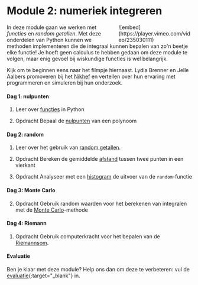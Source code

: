 # Module 2: numeriek integreren

<div style="width: 40%; float:right; margin-left: 2em;">
![embed](https://player.vimeo.com/video/235030111)
</div>

In deze module gaan we werken met *functies* en *random getallen*. Met deze onderdelen van Python kunnen we methoden implementeren die de integraal kunnen bepalen van zo'n beetje elke functie! Je hoeft geen calculus te hebben gedaan om deze module te volgen, maar enig gevoel bij wiskundige functies is wel belangrijk.

Kijk om te beginnen eens naar het filmpje hiernaast. Lydia Brenner en Jelle Aalbers promoveren bij het [Nikhef](http://www.nikhef.nl/) en vertellen over hun ervaring met programmeren en simuleren bij hun onderzoek.

#### Dag 1: nulpunten

1. Leer over [functies](/python/functies) in Python

3. <span class="label label-primary">Opdracht</span> Bepaal de [nulpunten](/integreren/nulpunten) van een polynoom

#### Dag 2: random

1. Leer over het gebruik van  [random getallen](/python/random).

3. <span class="label label-primary">Opdracht</span> Bereken de gemiddelde [afstand](/integreren/afstand) tussen twee punten in een vierkant

3. <span class="label label-primary">Opdracht</span> Analyseer met een [histogram](/integreren/histogram) de uitvoer van de `random`-functie

#### Dag 3: Monte Carlo

2. <span class="label label-primary">Opdracht</span> Gebruik random waarden voor het berekenen van integralen met de  [Monte Carlo](/integreren/monte-carlo)-methode

#### Dag 4: Riemann

1. <span class="label label-primary">Opdracht</span> Gebruik computerkracht voor het bepalen van de [Riemannsom](/integreren/riemann).

#### Evaluatie

Ben je klaar met deze module? Help ons dan om deze te verbeteren: vul de [evaluatie](https://goo.gl/forms/X0HNmhNQbhAk81442){:target="_blank"} in.


